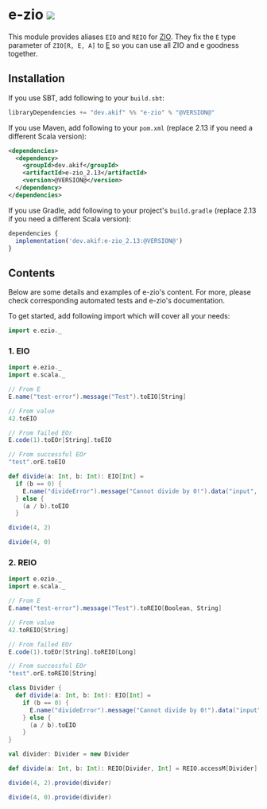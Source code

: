 [//]: # "This file is generated by [mdoc](https://scalameta.org/mdoc). Do not edit it directly as it will be overwritten. Instead edit corresponding file in docs folder."

# e-zio [![](https://img.shields.io/badge/docs-@VERSION@-brightgreen.svg?style=for-the-badge&logo=scala&color=dc322f&labelColor=333333)](https://javadoc.io/doc/dev.akif/e-zio)

This module provides aliases `EIO` and `REIO` for [ZIO](https://zio.dev). They fix the `E` type parameter of `ZIO[R, E, A]` to [E](/e-scala/src/main/scala/e/scala/E.scala) so you can use all ZIO and e goodness together.

## Installation

If you use SBT, add following to your `build.sbt`:

```scala
libraryDependencies += "dev.akif" %% "e-zio" % "@VERSION@"
```
If you use Maven, add following to your `pom.xml` (replace 2.13 if you need a different Scala version):

```xml
<dependencies>
  <dependency>
    <groupId>dev.akif</groupId>
    <artifactId>e-zio_2.13</artifactId>
    <version>@VERSION@</version>
  </dependency>
</dependencies>
```
If you use Gradle, add following to your project's `build.gradle` (replace 2.13 if you need a different Scala version):

```javascript
dependencies {
  implementation('dev.akif:e-zio_2.13:@VERSION@')
}
```

## Contents

Below are some details and examples of e-zio's content. For more, please check corresponding automated tests and e-zio's documentation.

To get started, add following import which will cover all your needs:

```scala
import e.ezio._
```

### 1. EIO

```scala mdoc:reset:to-string
import e.ezio._
import e.scala._

// From E
E.name("test-error").message("Test").toEIO[String]

// From value
42.toEIO

// From failed EOr
E.code(1).toEOr[String].toEIO

// From successful EOr
"test".orE.toEIO

def divide(a: Int, b: Int): EIO[Int] =
  if (b == 0) {
    E.name("divideError").message("Cannot divide by 0!").data("input", a.toString).toEIO[Int]
  } else {
    (a / b).toEIO
  }

divide(4, 2)

divide(4, 0)
```

### 2. REIO

```scala mdoc:reset:to-string
import e.ezio._
import e.scala._

// From E
E.name("test-error").message("Test").toREIO[Boolean, String]

// From value
42.toREIO[String]

// From failed EOr
E.code(1).toEOr[String].toREIO[Long]

// From successful EOr
"test".orE.toREIO[String]

class Divider {
  def divide(a: Int, b: Int): EIO[Int] =
    if (b == 0) {
      E.name("divideError").message("Cannot divide by 0!").data("input", a.toString).toEIO[Int]
    } else {
      (a / b).toEIO
    }
}

val divider: Divider = new Divider

def divide(a: Int, b: Int): REIO[Divider, Int] = REIO.accessM[Divider](_.divide(a, b))

divide(4, 2).provide(divider)

divide(4, 0).provide(divider)
```

